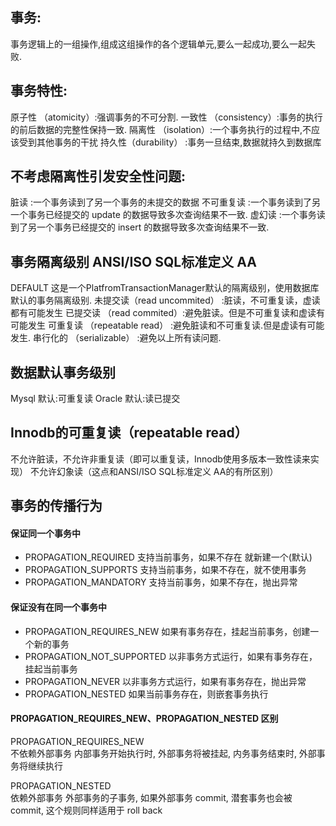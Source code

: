 
## 事务: 
事务逻辑上的一组操作,组成这组操作的各个逻辑单元,要么一起成功,要么一起失败.

## 事务特性: 
原子性 （atomicity）:强调事务的不可分割. 
一致性 （consistency）:事务的执行的前后数据的完整性保持一致. 
隔离性 （isolation）:一个事务执行的过程中,不应该受到其他事务的干扰 
持久性（durability） :事务一旦结束,数据就持久到数据库

## 不考虑隔离性引发安全性问题: 
脏读 :一个事务读到了另一个事务的未提交的数据 
不可重复读 :一个事务读到了另一个事务已经提交的 update 的数据导致多次查询结果不一致. 
虚幻读 :一个事务读到了另一个事务已经提交的 insert 的数据导致多次查询结果不一致.

## 事务隔离级别  ANSI/ISO SQL标准定义  AA
DEFAULT 这是一个PlatfromTransactionManager默认的隔离级别，使用数据库默认的事务隔离级别. 
未提交读（read uncommited） :脏读，不可重复读，虚读都有可能发生 
已提交读 （read commited）:避免脏读。但是不可重复读和虚读有可能发生 
可重复读 （repeatable read） :避免脏读和不可重复读.但是虚读有可能发生. 
串行化的 （serializable） :避免以上所有读问题. 

## 数据默认事务级别
Mysql 默认:可重复读 
Oracle 默认:读已提交

## Innodb的可重复读（repeatable read）
不允许脏读，不允许非重复读（即可以重复读，Innodb使用多版本一致性读来实现）
不允许幻象读（这点和ANSI/ISO SQL标准定义 AA的有所区别）



## 事务的传播行为
#### 保证同一个事务中 
* PROPAGATION_REQUIRED 支持当前事务，如果不存在 就新建一个(默认) 
* PROPAGATION_SUPPORTS 支持当前事务，如果不存在，就不使用事务 
* PROPAGATION_MANDATORY 支持当前事务，如果不存在，抛出异常 


#### 保证没有在同一个事务中 
* PROPAGATION_REQUIRES_NEW 如果有事务存在，挂起当前事务，创建一个新的事务 
* PROPAGATION_NOT_SUPPORTED 以非事务方式运行，如果有事务存在，挂起当前事务 
* PROPAGATION_NEVER 以非事务方式运行，如果有事务存在，抛出异常 
* PROPAGATION_NESTED 如果当前事务存在，则嵌套事务执行

#### PROPAGATION_REQUIRES_NEW、PROPAGATION_NESTED 区别
PROPAGATION_REQUIRES_NEW  
不依赖外部事务 内部事务开始执行时, 外部事务将被挂起, 内务事务结束时, 外部事务将继续执行

PROPAGATION_NESTED        
依赖外部事务  外部事务的子事务, 如果外部事务 commit, 潜套事务也会被 commit, 这个规则同样适用于 roll back


